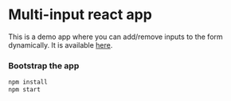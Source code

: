 # Multi-input react app

This is a demo app where you can add/remove inputs to the form dynamically. It is available [here](https://multi-input.herokuapp.com/).

### Bootstrap the app

```sh
npm install
npm start
```